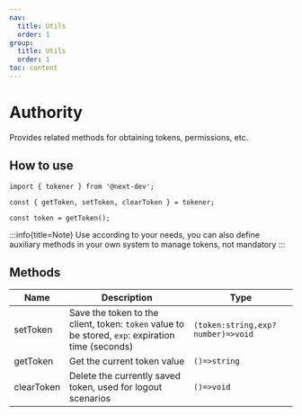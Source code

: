 ```yaml
---
nav:
  title: Utils
  order: 1
group:
  title: Utils
  order: 1
toc: content
---
```


# Authority

Provides related methods for obtaining tokens, permissions, etc.

## How to use

```tsx | pure
import { tokener } from '@next-dev';

const { getToken, setToken, clearToken } = tokener;

const token = getToken();
```

:::info{title=Note}
Use according to your needs, you can also define auxiliary methods in your own system to manage tokens, not mandatory
:::

## Methods

| Name       | Description                                                                                       | Type                              |
| ---------- | ------------------------------------------------------------------------------------------------- | --------------------------------- |
| setToken   | Save the token to the client, token: `token` value to be stored, `exp`: expiration time (seconds) | `(token:string,exp?number)=>void` |
| getToken   | Get the current token value                                                                       | `()=>string`                      |
| clearToken | Delete the currently saved token, used for logout scenarios                                       | `()=>void`                        |
